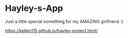 # Hayley-s-App
Just a little special something for my AMAZING girlfriend :)

https://kellen115.github.io/hayley-project.html/
